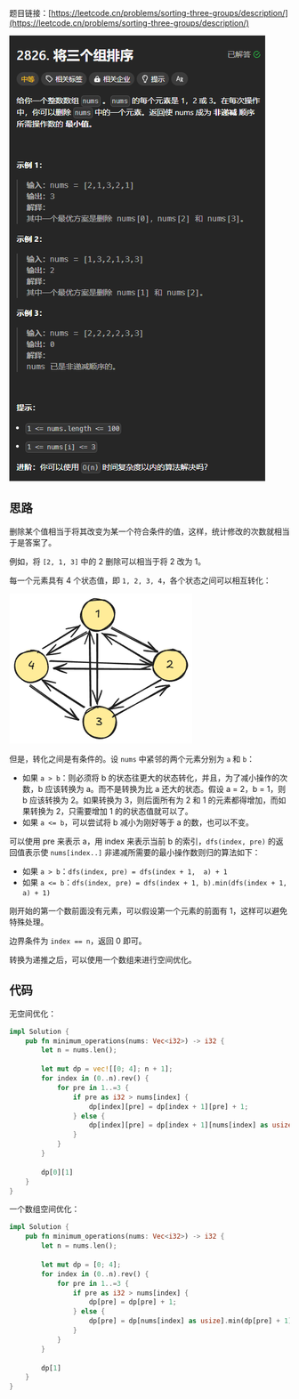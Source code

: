 题目链接：[https://leetcode.cn/problems/sorting-three-groups/description/](https://leetcode.cn/problems/sorting-three-groups/description/)

![](../../../../../images/2025/1737352871737-64495e1c-8e28-47f3-ab0b-3720ae309c07.png)

## 思路
删除某个值相当于将其改变为某一个符合条件的值，这样，统计修改的次数就相当于是答案了。

例如，将 `[2, 1, 3]` 中的 2 删除可以相当于将 2 改为 1。

每一个元素具有 4 个状态值，即 `1, 2, 3, 4`，各个状态之间可以相互转化：

![](../../../../../images/2025/1737354088542-efe8d299-6506-464b-be87-fb769f4f1166.png)

但是，转化之间是有条件的。设 `nums` 中紧邻的两个元素分别为 `a` 和 `b`：

+ 如果 `a > b`：则必须将 b 的状态往更大的状态转化，并且，为了减小操作的次数，b 应该转换为 a。而不是转换为比 a 还大的状态。假设 a = 2，b = 1，则 b 应该转换为 2。如果转换为 3，则后面所有为 2 和 1 的元素都得增加，而如果转换为 2，只需要增加 1 的的状态值就可以了。
+ 如果 `a <= b`，可以尝试将 b 减小为刚好等于 a 的数，也可以不变。

可以使用 pre 来表示 a，用 index 来表示当前 b 的索引，`dfs(index, pre)` 的返回值表示使 `nums[index..]` 非递减所需要的最小操作数则归的算法如下：

+ 如果 `a > b`：`dfs(index, pre) = dfs(index + 1,  a) + 1`
+ 如果 `a <= b`：`dfs(index, pre) = dfs(index + 1, b).min(dfs(index + 1, a) + 1)`

刚开始的第一个数前面没有元素，可以假设第一个元素的前面有 1，这样可以避免特殊处理。

边界条件为 `index == n`，返回 0 即可。

转换为递推之后，可以使用一个数组来进行空间优化。

## 代码
无空间优化：

```rust
impl Solution {
    pub fn minimum_operations(nums: Vec<i32>) -> i32 {
        let n = nums.len();
        
        let mut dp = vec![[0; 4]; n + 1];
        for index in (0..n).rev() {
            for pre in 1..=3 {
                if pre as i32 > nums[index] {
                    dp[index][pre] = dp[index + 1][pre] + 1;
                } else {
                    dp[index][pre] = dp[index + 1][nums[index] as usize].min(dp[index + 1][pre] + 1);
                }
            }
        }

        dp[0][1]
    }
}
```

一个数组空间优化：

```rust
impl Solution {
    pub fn minimum_operations(nums: Vec<i32>) -> i32 {
        let n = nums.len();
        
        let mut dp = [0; 4];
        for index in (0..n).rev() {
            for pre in 1..=3 {
                if pre as i32 > nums[index] {
                    dp[pre] = dp[pre] + 1;
                } else {
                    dp[pre] = dp[nums[index] as usize].min(dp[pre] + 1);
                }
            }
        }

        dp[1]
    }
}
```



